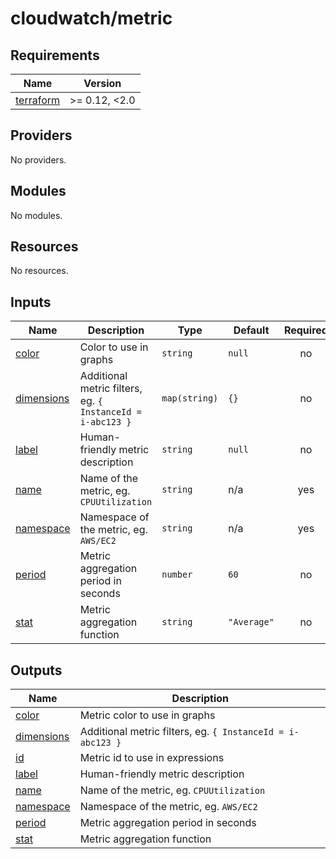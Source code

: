 # cloudwatch/metric

<!-- prettier-ignore-start -->
<!-- BEGIN_TF_DOCS -->
## Requirements

| Name | Version |
|------|---------|
| <a name="requirement_terraform"></a> [terraform](#requirement\_terraform) | >= 0.12, <2.0 |

## Providers

No providers.

## Modules

No modules.

## Resources

No resources.

## Inputs

| Name | Description | Type | Default | Required |
|------|-------------|------|---------|:--------:|
| <a name="input_color"></a> [color](#input\_color) | Color to use in graphs | `string` | `null` | no |
| <a name="input_dimensions"></a> [dimensions](#input\_dimensions) | Additional metric filters, eg. `{ InstanceId = i-abc123 }` | `map(string)` | `{}` | no |
| <a name="input_label"></a> [label](#input\_label) | Human-friendly metric description | `string` | `null` | no |
| <a name="input_name"></a> [name](#input\_name) | Name of the metric, eg. `CPUUtilization` | `string` | n/a | yes |
| <a name="input_namespace"></a> [namespace](#input\_namespace) | Namespace of the metric, eg. `AWS/EC2` | `string` | n/a | yes |
| <a name="input_period"></a> [period](#input\_period) | Metric aggregation period in seconds | `number` | `60` | no |
| <a name="input_stat"></a> [stat](#input\_stat) | Metric aggregation function | `string` | `"Average"` | no |

## Outputs

| Name | Description |
|------|-------------|
| <a name="output_color"></a> [color](#output\_color) | Metric color to use in graphs |
| <a name="output_dimensions"></a> [dimensions](#output\_dimensions) | Additional metric filters, eg. `{ InstanceId = i-abc123 }` |
| <a name="output_id"></a> [id](#output\_id) | Metric id to use in expressions |
| <a name="output_label"></a> [label](#output\_label) | Human-friendly metric description |
| <a name="output_name"></a> [name](#output\_name) | Name of the metric, eg. `CPUUtilization` |
| <a name="output_namespace"></a> [namespace](#output\_namespace) | Namespace of the metric, eg. `AWS/EC2` |
| <a name="output_period"></a> [period](#output\_period) | Metric aggregation period in seconds |
| <a name="output_stat"></a> [stat](#output\_stat) | Metric aggregation function |
<!-- END_TF_DOCS -->
<!-- prettier-ignore-end -->
